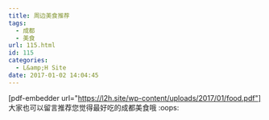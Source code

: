 ```yaml
---
title: 周边美食推荐
tags:
  - 成都
  - 美食
url: 115.html
id: 115
categories:
  - L&amp;H Site
date: 2017-01-02 14:04:45
---
```


[pdf-embedder url="https://l2h.site/wp-content/uploads/2017/01/food.pdf"] 大家也可以留言推荐您觉得最好吃的成都美食哦 :oops: